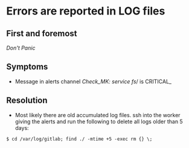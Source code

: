 # Errors are reported in LOG files

## First and foremost

*Don't Panic*

## Symptoms

* Message in alerts channel _Check_MK: service fs_/ is CRITICAL_

## Resolution

* Most likely there are old accumulated log files. ssh into the worker giving
the alerts and run the following to delete all logs older than 5 days:

```
$ cd /var/log/gitlab; find ./ -mtime +5 -exec rm {} \;
```
